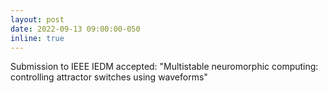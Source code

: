 ```yaml
---
layout: post
date: 2022-09-13 09:00:00-050
inline: true
---
```


Submission to IEEE IEDM accepted: "Multistable neuromorphic computing: controlling attractor switches using waveforms"
